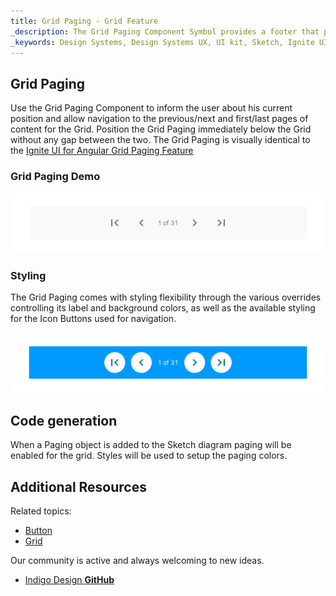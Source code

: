 ```yaml
---
title: Grid Paging - Grid Feature
_description: The Grid Paging Component Symbol provides a footer that provides information about the current position and allows navigation between pages of content for the Grid. 
_keywords: Design Systems, Design Systems UX, UI kit, Sketch, Ignite UI for Angular, Sketch to Angular, Sketch to Angular, Angular, Angular Design System, Export code from Sketch, Design Kits for Angular, Sketch HTML, Sketch to HTML, Sketch UI kits
---
```


## Grid Paging

Use the Grid Paging Component to inform the user about his current position and allow navigation to the previous/next and first/last pages of content for the Grid. Position the Grid Paging immediately below the Grid without any gap between the two. The Grid Paging is visually identical to the [Ignite UI for Angular Grid Paging Feature](https://www.infragistics.com/products/ignite-ui-angular/angular/components/grid_paging.html)

### Grid Paging Demo

<img src="../images/grid_paging_demo.png" srcset="../images/grid_paging_demo@2x.png 2x" />

### Styling

The Grid Paging comes with styling flexibility through the various overrides controlling its label and background colors, as well as the available styling for the Icon Buttons used for navigation.

<img src="../images/grid_paging_styling.png" srcset="../images/grid_paging_styling@2x.png 2x" />

## Code generation

When a Paging object is added to the Sketch diagram paging will be enabled for the grid. Styles will be used to setup the paging colors.

## Additional Resources

Related topics:

- [Button](button.md)
- [Grid](grid.md)
  <div class="divider--half"></div>

Our community is active and always welcoming to new ideas.

- [Indigo Design **GitHub**](https://github.com/IgniteUI/design-system-docfx)
